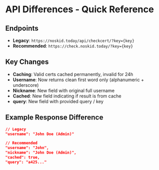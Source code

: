 # API Differences - Quick Reference

## Endpoints
- **Legacy**: `https://noskid.today/api/checkcert/?key={key}`
- **Recommended**: `https://check.noskid.today/?key={key}`

## Key Changes
- **Caching**: Valid certs cached permanently, invalid for 24h
- **Username**: Now returns clean first word only (alphanumeric + underscore)
- **Nickname**: New field with original full username
- **Cached**: New field indicating if result is from cache
- **query**: New field with provided query / key

## Example Response Difference
```json
// Legacy
"username": "John Doe (Admin)"

// Recommended  
"username": "John",
"nickname": "John Doe (Admin)",
"cached": true,
"query": "a425..."
```